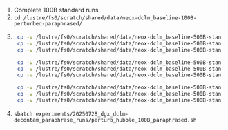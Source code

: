 1. Complete 100B standard runs
2. `cd /lustre/fs0/scratch/shared/data/neox-dclm_baseline-100B-perturbed-paraphrased/`
3. ```bash
    cp -v /lustre/fs0/scratch/shared/data/neox-dclm_baseline-500B-standard/standard_text_document_test_indexmap_10240ns_2048sl_1234s_packedpi_ac_doc_idx.npy standard_text_document_test_indexmap_10240ns_2048sl_1234s_packedpi_ac_doc_idx.npy
    cp -v /lustre/fs0/scratch/shared/data/neox-dclm_baseline-500B-standard/standard_text_document_test_indexmap_10240ns_2048sl_1234s_packedpi_ac_sample_idx.npy standard_text_document_test_indexmap_10240ns_2048sl_1234s_packedpi_ac_sample_idx.npy
    cp -v /lustre/fs0/scratch/shared/data/neox-dclm_baseline-500B-standard/standard_text_document_test_indexmap_10240ns_2048sl_1234s_packedpi_ac_shuffle_idx.npy standard_text_document_test_indexmap_10240ns_2048sl_1234s_packedpi_ac_shuffle_idx.npy

    cp -v /lustre/fs0/scratch/shared/data/neox-dclm_baseline-500B-standard/standard_text_document_train_indexmap_49152000ns_2048sl_1234s_packedpi_ac_doc_idx.npy standard_text_document_train_indexmap_49152000ns_2048sl_1234s_packedpi_ac_doc_idx.npy
    cp -v /lustre/fs0/scratch/shared/data/neox-dclm_baseline-500B-standard/standard_text_document_train_indexmap_49152000ns_2048sl_1234s_packedpi_ac_sample_idx.npy standard_text_document_train_indexmap_49152000ns_2048sl_1234s_packedpi_ac_sample_idx.npy
    cp -v /lustre/fs0/scratch/shared/data/neox-dclm_baseline-500B-standard/standard_text_document_train_indexmap_49152000ns_2048sl_1234s_packedpi_ac_shuffle_idx.npy standard_text_document_train_indexmap_49152000ns_2048sl_1234s_packedpi_ac_shuffle_idx.npy

    cp -v /lustre/fs0/scratch/shared/data/neox-dclm_baseline-500B-standard/standard_text_document_valid_indexmap_256000ns_2048sl_1234s_packedpi_ac_doc_idx.npy standard_text_document_valid_indexmap_256000ns_2048sl_1234s_packedpi_ac_doc_idx.npy
    cp -v /lustre/fs0/scratch/shared/data/neox-dclm_baseline-500B-standard/standard_text_document_valid_indexmap_256000ns_2048sl_1234s_packedpi_ac_sample_idx.npy standard_text_document_valid_indexmap_256000ns_2048sl_1234s_packedpi_ac_sample_idx.npy
    cp -v /lustre/fs0/scratch/shared/data/neox-dclm_baseline-500B-standard/standard_text_document_valid_indexmap_256000ns_2048sl_1234s_packedpi_ac_shuffle_idx.npy standard_text_document_valid_indexmap_256000ns_2048sl_1234s_packedpi_ac_shuffle_idx.npy
    ```
4. `sbatch experiments/20250728_dgx_dclm-decontam_paraphrase_runs/perturb_hubble_100B_paraphrased.sh`
